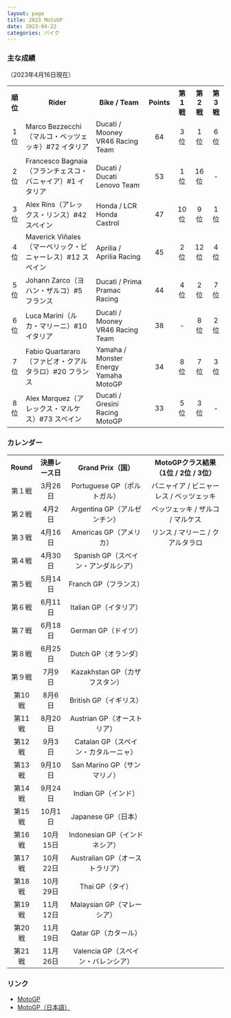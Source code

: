 ```yaml
---
layout: page
title: 2023 MotoGP
date: 2023-04-22
categories: バイク
---
```


### 主な成績
（2023年4月16日現在）

<table class="table table-bordered table-striped">
  <tr align="center">
    <th>順位</th>
    <th>Rider</th>
    <th>Bike / Team</th>
    <th>Points</th>
    <th>第1戦</th>
    <th>第2戦</th>
    <th>第3戦</th>
  </tr>
  <tr align="center">
    <td>1位</td>
    <td align="left">Marco Bezzecchi（マルコ・ベッツェッキ）#72 イタリア <a href="https://www.motogp.com/ja/riders/profile/Marco+Bezzecchi"><i class="fa-solid fa-arrow-up-right-from-square"></i></a></td>
    <td align="left">Ducati / Mooney VR46 Racing Team</td>
    <td>64</td>
    <td>3位</td>
    <td>1位</td>
    <td>6位</td>
  </tr>
  <tr align="center">
    <td>2位</td>
    <td align="left">Francesco Bagnaia（フランチェスコ・バニャイア）#1 イタリア <a href="https://www.motogp.com/ja/riders/profile/Francesco+Bagnaia"><i class="fa-solid fa-arrow-up-right-from-square"></i></a></td>
    <td align="left">Ducati / Ducati Lenovo Team</td>
    <td>53</td>
    <td>1位</td>
    <td>16位</td>
    <td>-</td>
  </tr>
  <tr align="center">
    <td>3位</td>
    <td align="left">Alex Rins（アレックス・リンス）#42 スペイン <a href="https://www.motogp.com/ja/riders/profile/Alex+Rins"><i class="fa-solid fa-arrow-up-right-from-square"></i></a></td>
    <td align="left">Honda / LCR Honda Castrol</td>
    <td>47</td>
    <td>10位</td>
    <td>9位</td>
    <td>1位</td>
  </tr>
  <tr align="center">
    <td>4位</td>
    <td align="left">Maverick Viñales（マーベリック・ビニャーレス）#12 スペイン <a href="https://www.motogp.com/ja/riders/profile/Maverick+Viñales"><i class="fa-solid fa-arrow-up-right-from-square"></i></a></td>
    <td align="left">Aprilia / Aprilia Racing</td>
    <td>45</td>
    <td>2位</td>
    <td>12位</td>
    <td>4位</td>
  </tr>
  <tr align="center">
    <td>5位</td>
    <td align="left">Johann Zarco（ヨハン・ザルコ）#5 フランス <a href="https://www.motogp.com/ja/riders/profile/Johann+Zarco"><i class="fa-solid fa-arrow-up-right-from-square"></i></a></td>
    <td align="left">Ducati / Prima Pramac Racing</td>
    <td>44</td>
    <td>4位</td>
    <td>2位</td>
    <td>7位</td>
  </tr>
  <tr align="center">
    <td>6位</td>
    <td align="left">Luca Marini（ルカ・マリーニ）#10 イタリア <a href="https://www.motogp.com/ja/riders/profile/Luca+Marini"><i class="fa-solid fa-arrow-up-right-from-square"></i></a></td>
    <td align="left">Ducati / Mooney VR46 Racing Team</td>
    <td>38</td>
    <td>-</td>
    <td>8位</td>
    <td>2位</td>
  </tr>
  <tr align="center">
    <td>7位</td>
    <td align="left">Fabio Quartararo（ファビオ・クアルタラロ）#20 フランス <a href="https://www.motogp.com/ja/riders/profile/Fabio+Quartararo"><i class="fa-solid fa-arrow-up-right-from-square"></i></a></td>
    <td align="left">Yamaha / Monster Energy Yamaha MotoGP</td>
    <td>34</td>
    <td>8位</td>
    <td>7位</td>
    <td>3位</td>
  </tr>
  <tr align="center">
    <td>8位</td>
    <td align="left">Alex Marquez（アレックス・マルケス）#73 スペイン <a href="https://www.motogp.com/ja/riders/profile/Alex+Marquez"><i class="fa-solid fa-arrow-up-right-from-square"></i></a></td>
    <td align="left">Ducati / Gresini Racing MotoGP</td>
    <td>33</td>
    <td>5位</td>
    <td>3位</td>
    <td>-</td>
  </tr>
</table>

### カレンダー

<table class="table table-bordered table-striped">
  <tr align="center">
    <th>Round</th>
    <th>決勝レース日</th>
    <th>Grand Prix（国）</th>
    <th>MotoGPクラス結果（1位 / 2位 / 3位）</th>
  </tr>
  <tr align="center">
    <td>第１戦</td>
    <td>3月26日</td>
    <td>Portuguese GP（ポルトガル）</td>
    <td>バニャイア / ビニャーレス / ベッツェッキ</td>
  </tr>
  <tr align="center">
    <td>第２戦</td>
    <td>4月2日</td>
    <td>Argentina GP（アルゼンチン）</td>
    <td>ベッツェッキ / ザルコ / マルケス</td>
  </tr>
  <tr align="center">
    <td>第３戦</td>
    <td>4月16日</td>
    <td>Americas GP（アメリカ）</td>
    <td>リンス / マリーニ / クアルタラロ</td>
  </tr>
  <tr align="center">
    <td>第４戦</td>
    <td>4月30日</td>
    <td>Spanish GP（スペイン・アンダルシア）</td>
    <td></td>
  </tr>
  <tr align="center">
    <td>第５戦</td>
    <td>5月14日</td>
    <td>Franch GP（フランス）</td>
    <td></td>
  </tr>
  <tr align="center">
    <td>第６戦</td>
    <td>6月11日</td>
    <td>Italian GP（イタリア）</td>
    <td></td>
  </tr>
  <tr align="center">
    <td>第７戦</td>
    <td>6月18日</td>
    <td>German GP（ドイツ）</td>
    <td></td>
  </tr>
  <tr align="center">
    <td>第８戦</td>
    <td>6月25日</td>
    <td>Dutch GP（オランダ）</td>
    <td></td>
  </tr>
  <tr align="center">
    <td>第９戦</td>
    <td>7月9日</td>
    <td>Kazakhstan GP（カザフスタン）</td>
    <td></td>
  </tr>
  <tr align="center">
    <td>第10戦</td>
    <td>8月6日</td>
    <td>British GP（イギリス）</td>
    <td></td>
  </tr>
  <tr align="center">
    <td>第11戦</td>
    <td>8月20日</td>
    <td>Austrian GP（オーストリア）</td>
    <td></td>
  </tr>
  <tr align="center">
    <td>第12戦</td>
    <td>9月3日</td>
    <td>Catalan GP（スペイン・カタルーニャ）</td>
    <td></td>
  </tr>
  <tr align="center">
    <td>第13戦</td>
    <td>9月10日</td>
    <td>San Marino GP（サンマリノ）</td>
    <td></td>
  </tr>
  <tr align="center">
    <td>第14戦</td>
    <td>9月24日</td>
    <td>Indian GP（インド）</td>
    <td></td>
  </tr>
  <tr align="center">
    <td>第15戦</td>
    <td>10月1日</td>
    <td>Japanese GP（日本）</td>
    <td></td>
  </tr>
  <tr align="center">
    <td>第16戦</td>
    <td>10月15日</td>
    <td>Indonesian GP（インドネシア）</td>
    <td></td>
  </tr>
  <tr align="center">
    <td>第17戦</td>
    <td>10月22日</td>
    <td>Australian GP（オーストラリア）</td>
    <td></td>
  </tr>
  <tr align="center">
    <td>第18戦</td>
    <td>10月29日</td>
    <td>Thai GP（タイ）</td>
    <td></td>
  </tr>
  <tr align="center">
    <td>第19戦</td>
    <td>11月12日</td>
    <td>Malaysian GP（マレーシア）</td>
    <td></td>
  </tr>
  <tr align="center">
    <td>第20戦</td>
    <td>11月19日</td>
    <td>Qatar GP（カタール）</td>
    <td></td>
  </tr>
  <tr align="center">
    <td>第21戦</td>
    <td>11月26日</td>
    <td>Valencia GP（スペイン・バレンシア）</td>
    <td></td>
  </tr>
</table>

### リンク

- [MotoGP](https://www.motogp.com)
- [MotoGP（日本語）](https://www.motogp.com/ja)
